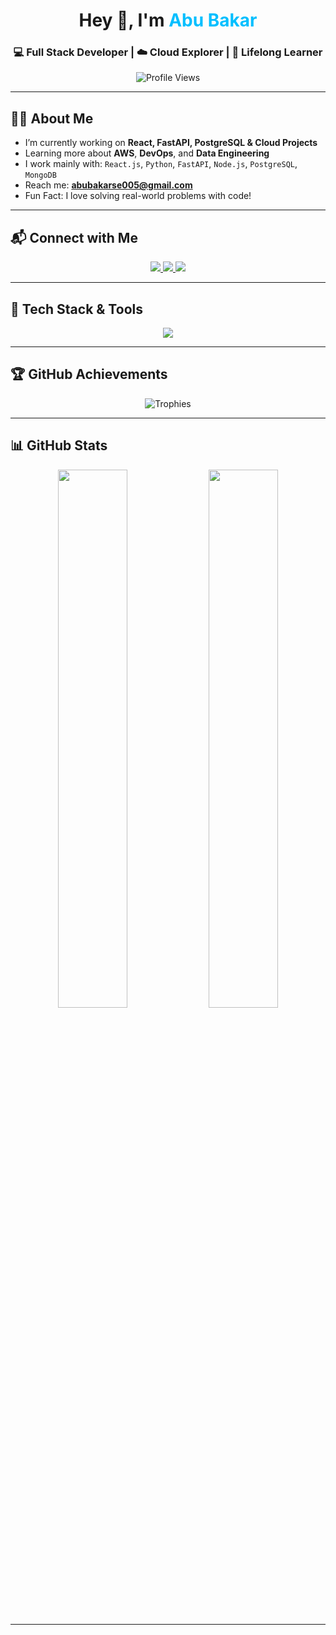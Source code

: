 <!-- Header with Greeting and Emoji -->
<h1 align="center">Hey 👋, I'm <span style="color:#00BFFF">Abu Bakar</span></h1>
<h3 align="center">💻 Full Stack Developer | ☁️ Cloud Explorer | 🧠 Lifelong Learner</h3>

<!-- Profile Views -->
<p align="center">
  <img src="https://komarev.com/ghpvc/?username=codewithbakar&label=Profile+Views&color=brightgreen&style=flat-square" alt="Profile Views" />
</p>

---

<!-- About Me -->
## 🙋‍♂️ About Me

- I’m currently working on **React, FastAPI, PostgreSQL & Cloud Projects**
- Learning more about **AWS**, **DevOps**, and **Data Engineering**
- I work mainly with: `React.js`, `Python`, `FastAPI`, `Node.js`, `PostgreSQL`, `MongoDB`
- Reach me: **abubakarse005@gmail.com**
- Fun Fact: I love solving real-world problems with code!

---

<!-- Contact -->
## 📬 Connect with Me

<p align="center">
  <a href="https://linkedin.com/in/abubakarse005" target="_blank">
    <img src="https://img.shields.io/badge/LinkedIn-%230077B5.svg?&style=for-the-badge&logo=linkedin&logoColor=white" />
  </a>
  <a href="mailto:abubakarse005@gmail.com">
    <img src="https://img.shields.io/badge/Gmail-D14836?style=for-the-badge&logo=gmail&logoColor=white" />
  </a>
  <a href="https://github.com/codewithbakar">
    <img src="https://img.shields.io/badge/GitHub-100000?style=for-the-badge&logo=github&logoColor=white" />
  </a>
</p>

---

<!-- Tech Stack -->
## 🧰 Tech Stack & Tools

<p align="center">
  <img src="https://skillicons.dev/icons?i=react,nextjs,js,ts,python,fastapi,nodejs,html,css,mongodb,postgres,docker,aws,linux,git,figma,postman,cypress,selenium,jenkins,firebase" />
</p>

---

<!-- GitHub Trophies -->
## 🏆 GitHub Achievements

<p align="center">
  <img src="https://github-profile-trophy.vercel.app/?username=codewithbakar&theme=algolia&no-frame=true&margin-w=15&row=2&column=4" alt="Trophies" />
</p>

---

<!-- GitHub Stats -->
## 📊 GitHub Stats

<div align="center">
  <img src="https://github-readme-stats.vercel.app/api?username=codewithbakar&show_icons=true&theme=radical&hide_border=true" width="47%" />
  <img src="https://github-readme-stats.vercel.app/api/top-langs/?username=codewithbakar&layout=compact&theme=radical&hide_border=true" width="47%" />
</div>

---




